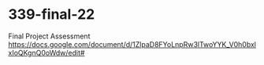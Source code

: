 # 339-final-22

Final Project Assessment
https://docs.google.com/document/d/1ZlpaD8FYoLnpRw3lTwoYYK_V0h0bxlxIoQKgnQ0oWdw/edit#
